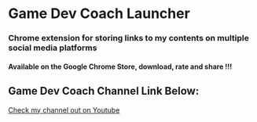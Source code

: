 # Game Dev Coach Launcher
### Chrome extension for storing links to my contents on multiple social media platforms

#### Available on the Google Chrome Store, download, rate and share !!!

## Game Dev Coach Channel Link Below:
[Check my channel out on Youtube]("https://youtube.com/GameDevCoach")